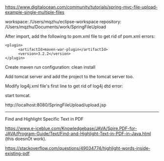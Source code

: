 https://www.digitalocean.com/community/tutorials/spring-mvc-file-upload-example-single-multiple-files

workspace: /Users/mqzhu/eclipse-workspace
repository: /Users/mqzhu/Documents/work/SpringFileUpload

After import, add the following to pom.xml file to get rid of pom.xml errors:

```
<plugin> 
      <artifactId>maven-war-plugin</artifactId>
      <version>3.2.2</version>
</plugin>
```

Create maven run configuration:
clean install

Add tomcat server and add the project to the tomcat server too.

Modify log4j.xml file's first line to get rid of log4j dtd error:

<!DOCTYPE log4j:configuration PUBLIC "-//APACHE//DTD LOG4J 1.2//EN" "http://logging.apache.org/log4j/1.2/apidocs/org/apache/log4j/xml/doc-files/log4j.dtd"><log4j:configuration xmlns:log4j="http://jakarta.apache.org/log4j/">


start tomcat.

http://localhost:8080/SpringFileUpload/upload.jsp

*********************************************************
Find and Highlight Specific Text in PDF

https://www.e-iceblue.com/Knowledgebase/JAVA/Spire.PDF-for-JAVA/Program-Guide/Text/Find-and-Highlight-Text-in-PDF-in-Java.html
(this doesnÕt work).

https://stackoverflow.com/questions/49034774/highlight-words-inside-existing-pdf



